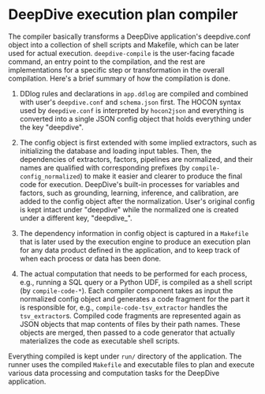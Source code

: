 # DeepDive execution plan compiler

The compiler basically transforms a DeepDive application's deepdive.conf object into a collection of shell scripts and Makefile, which can be later used for actual execution.
`deepdive-compile` is the user-facing facade command, an entry point to the compilation, and the rest are implementations for a specific step or transformation in the overall compilation.
Here's a brief summary of how the compilation is done.

1. DDlog rules and declarations in `app.ddlog` are compiled and combined with user's `deepdive.conf` and `schema.json` first.
    The HOCON syntax used by `deepdive.conf` is interpreted by `hocon2json` and everything is converted into a single JSON config object that holds everything under the key "deepdive".

2. The config object is first extended with some implied extractors, such as initializing the database and loading input tables.
    Then, the dependencies of extractors, factors, pipelines are normalized, and their names are qualified with corresponding prefixes (by `compile-config_normalized`) to make it easier and clearer to produce the final code for execution.
    DeepDive's built-in processes for variables and factors, such as grounding, learning, inference, and calibration, are added to the config object after the normalization.
    User's original config is kept intact under "deepdive" while the normalized one is created under a different key, "deepdive_".

3. The dependency information in config object is captured in a `Makefile` that is later used by the execution engine to produce an execution plan for any data product defined in the application, and to keep track of when each process or data has been done.

4. The actual computation that needs to be performed for each process, e.g., running a SQL query or a Python UDF, is compiled as a shell script (by `compile-code-*`).
    Each compiler component takes as input the normalized config object and generates a code fragment for the part it is responsible for, e.g., `compile-code-tsv_extractor` handles the `tsv_extractor`s.
    Compiled code fragments are represented again as JSON objects that map contents of files by their path names.
    These objects are merged, then passed to a code generator that actually materializes the code as executable shell scripts.

Everything compiled is kept under `run/` directory of the application.
The runner uses the compiled `Makefile` and executable files to plan and execute various data processing and computation tasks for the DeepDive application.
